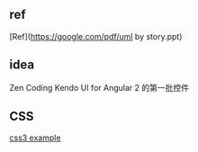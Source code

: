 
## ref

[Ref](https://google.com/pdf/uml by story.ppt)


## idea

Zen Coding
Kendo UI for Angular 2 的第一批控件 

## CSS

[css3 example](http://www.cnblogs.com/lhb25/p/8-amazing-codepen-demos.html)
